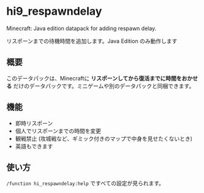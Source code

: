 # hi9_respawndelay

Minecraft: Java edition datapack for adding respawn delay.

リスポーンまでの待機時間を追加します。Java Edition のみ動作します

## 概要

このデータパックは、Minecraftに **リスポーンしてから復活までに時間をおかせる** だけのデータパックです。ミニゲームや別のデータパックと同梱できます。

## 機能

- 即時リスポーン
- 個人でリスポーンまでの時間を変更
- 観戦禁止 (攻城戦など、ギミック付きのマップで中身を見せたくないとき)
- 英語もできます

## 使い方

`/function hi_respawndelay:help`
ですべての設定が見られます。
